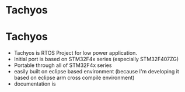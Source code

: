 Tachyos
=======
# **Tachyos**
   - Tachyos is RTOS Project for low power application. 
   - Initial port is based on STM32F4x series (especially STM32F407ZG)
   - Portable through all of STM32F4x series
   - easily built on eclipse based environment
     (because I'm developing it based on eclipse arm cross compile environment)
   - documentation is 





